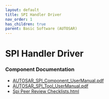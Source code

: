 ```yaml
---
layout: default
title: SPI Handler Driver
nav_order: 1
has_children: true
parent: Basic Software (AUTOSAR)
---
```

# SPI Handler Driver
### Component Documentation

- [AUTOSAR_SPI_Component_UserManual.pdf](doc/AUTOSAR_SPI_Component_UserManual.pdf)
- [AUTOSAR_SPI_Tool_UserManual.pdf](doc/AUTOSAR_SPI_Tool_UserManual.pdf)
- [Spi Peer Review Checklists.html](doc/Spi%20Peer%20Review%20Checklists.html)

